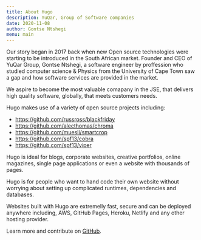 ```yaml
---
title: About Hugo
description: YuQar, Group of Software companies
date: 2020-11-08
author: Gontse Ntshegi
menu: main
---
```


Our story began in 2017 back when new Open source technologies were starting to be introduced in the South African market. Founder and CEO of YuQar Group, Gontse Ntshegi, a software engineer by proffession who studied computer science & Physics from the University of Cape Town saw a gap and how software services are provided in the market.

We aspire to become the most valuable comapany in the JSE, that delivers high quality software, globally, that meets customers needs.

Hugo makes use of a variety of open source projects including:

* https://github.com/russross/blackfriday
* https://github.com/alecthomas/chroma
* https://github.com/muesli/smartcrop
* https://github.com/spf13/cobra
* https://github.com/spf13/viper

Hugo is ideal for blogs, corporate websites, creative portfolios, online magazines, single page applications or even a website with thousands of pages.

Hugo is for people who want to hand code their own website without worrying about setting up complicated runtimes, dependencies and databases.

Websites built with Hugo are extremelly fast, secure and can be deployed anywhere including, AWS, GitHub Pages, Heroku, Netlify and any other hosting provider.

Learn more and contribute on [GitHub](https://github.com/gohugoio).
